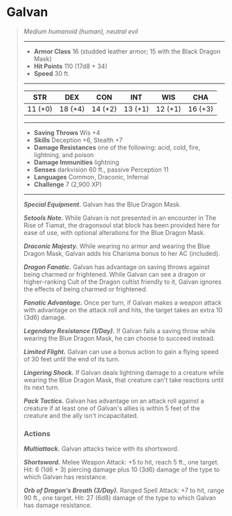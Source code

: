 # Galvan
>*Medium humanoid (human), neutral evil*
>___
>- **Armor Class** 16 (studded leather armor; 15 with the Black Dragon Mask)
>- **Hit Points** 110 (17d8 + 34)
>- **Speed** 30 ft.
>___
>|STR|DEX|CON|INT|WIS|CHA|
>|:---:|:---:|:---:|:---:|:---:|:---:|
>|11 (+0)|18 (+4)|14 (+2)|13 (+1)|12 (+1)|16 (+3)|
>___
>- **Saving Throws** Wis +4
>- **Skills** Deception +6, Stealth +7
>- **Damage Resistances** one of the following: acid, cold, fire, lightning, and poison
>- **Damage Immunities** lightning
>- **Senses** darkvision 60 ft., passive Perception 11
>- **Languages** Common, Draconic, Infernal
>- **Challenge** 7 (2,900 XP)
>___
>***Special Equipment.*** Galvan has the Blue Dragon Mask.  
>
>***5etools Note.*** While Galvan is not presented in an encounter in The Rise of Tiamat, the dragonsoul stat block has been provided here for ease of use, with optional alterations for the Blue Dragon Mask.  
>
>***Draconic Majesty.*** While wearing no armor and wearing the Blue Dragon Mask, Galvan adds his Charisma bonus to her AC (included).  
>
>***Dragon Fanatic.*** Galvan has advantage on saving throws against being charmed or frightened. While Galvan can see a dragon or higher-ranking Cult of the Dragon cultist friendly to it, Galvan ignores the effects of being charmed or frightened.  
>
>***Fanatic Advantage.*** Once per turn, if Galvan makes a weapon attack with advantage on the attack roll and hits, the target takes an extra 10 (3d6) damage.  
>
>***Legendary Resistance (1/Day).*** If Galvan fails a saving throw while wearing the Blue Dragon Mask, he can choose to succeed instead.  
>
>***Limited Flight.*** Galvan can use a bonus action to gain a flying speed of 30 feet until the end of its turn.  
>
>***Lingering Shock.*** If Galvan deals lightning damage to a creature while wearing the Blue Dragon Mask, that creature can't take reactions until its next turn.  
>
>***Pack Tactics.*** Galvan has advantage on an attack roll against a creature if at least one of Galvan's allies is within 5 feet of the creature and the ally isn't incapacitated.  
>
>### Actions
>***Multiattack.*** Galvan attacks twice with its shortsword.  
>
>***Shortsword.*** Melee Weapon Attack: +5 to hit, reach 5 ft., one target. Hit: 6 (1d6 + 3) piercing damage plus 10 (3d6) damage of the type to which Galvan has resistance.  
>
>***Orb of Dragon's Breath (3/Day).*** Ranged Spell Attack: +7 to hit, range 90 ft., one target. Hit: 27 (6d8) damage of the type to which Galvan has damage resistance.